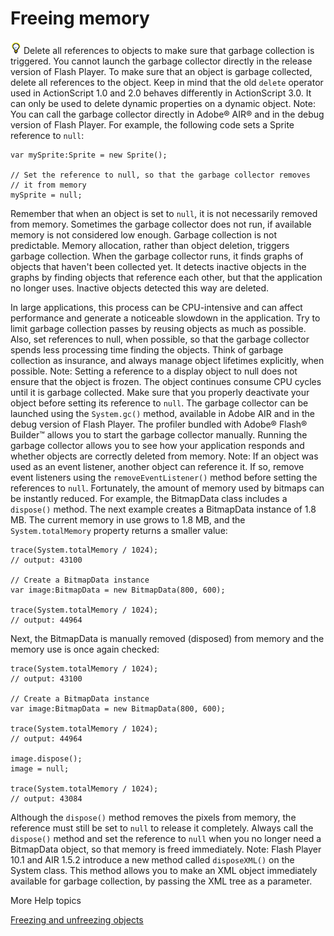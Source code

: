 # Freeing memory

![](../img/tip_help.png) Delete all references to objects to make sure that
garbage collection is triggered. You cannot launch the garbage collector
directly in the release version of Flash Player. To make sure that an object is
garbage collected, delete all references to the object. Keep in mind that the
old `delete` operator used in ActionScript 1.0 and 2.0 behaves differently in
ActionScript 3.0. It can only be used to delete dynamic properties on a dynamic
object. Note: You can call the garbage collector directly in Adobe® AIR® and in
the debug version of Flash Player. For example, the following code sets a Sprite
reference to `null`:

    var mySprite:Sprite = new Sprite();

    // Set the reference to null, so that the garbage collector removes
    // it from memory
    mySprite = null;

Remember that when an object is set to `null`, it is not necessarily removed
from memory. Sometimes the garbage collector does not run, if available memory
is not considered low enough. Garbage collection is not predictable. Memory
allocation, rather than object deletion, triggers garbage collection. When the
garbage collector runs, it finds graphs of objects that haven't been collected
yet. It detects inactive objects in the graphs by finding objects that reference
each other, but that the application no longer uses. Inactive objects detected
this way are deleted.

In large applications, this process can be CPU-intensive and can affect
performance and generate a noticeable slowdown in the application. Try to limit
garbage collection passes by reusing objects as much as possible. Also, set
references to null, when possible, so that the garbage collector spends less
processing time finding the objects. Think of garbage collection as insurance,
and always manage object lifetimes explicitly, when possible. Note: Setting a
reference to a display object to null does not ensure that the object is frozen.
The object continues consume CPU cycles until it is garbage collected. Make sure
that you properly deactivate your object before setting its reference to `null`.
The garbage collector can be launched using the `System.gc()` method, available
in Adobe AIR and in the debug version of Flash Player. The profiler bundled with
Adobe® Flash® Builder™ allows you to start the garbage collector manually.
Running the garbage collector allows you to see how your application responds
and whether objects are correctly deleted from memory. Note: If an object was
used as an event listener, another object can reference it. If so, remove event
listeners using the `removeEventListener()` method before setting the references
to `null`. Fortunately, the amount of memory used by bitmaps can be instantly
reduced. For example, the BitmapData class includes a `dispose()` method. The
next example creates a BitmapData instance of 1.8 MB. The current memory in use
grows to 1.8 MB, and the `System.totalMemory` property returns a smaller value:

    trace(System.totalMemory / 1024);
    // output: 43100

    // Create a BitmapData instance
    var image:BitmapData = new BitmapData(800, 600);

    trace(System.totalMemory / 1024);
    // output: 44964

Next, the BitmapData is manually removed (disposed) from memory and the memory
use is once again checked:

    trace(System.totalMemory / 1024);
    // output: 43100

    // Create a BitmapData instance
    var image:BitmapData = new BitmapData(800, 600);

    trace(System.totalMemory / 1024);
    // output: 44964

    image.dispose();
    image = null;

    trace(System.totalMemory / 1024);
    // output: 43084

Although the `dispose()` method removes the pixels from memory, the reference
must still be set to `null` to release it completely. Always call the
`dispose()` method and set the reference to `null` when you no longer need a
BitmapData object, so that memory is freed immediately. Note: Flash Player 10.1
and AIR 1.5.2 introduce a new method called `disposeXML()` on the System class.
This method allows you to make an XML object immediately available for garbage
collection, by passing the XML tree as a parameter.

More Help topics

[Freezing and unfreezing objects](WS4bebcd66a74275c36cfb8137124318eebc6-7ffc.html)
